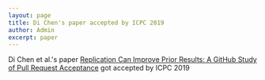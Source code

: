 ```yaml
---
layout: page
title: Di Chen's paper accepted by ICPC 2019
author: Admin
excerpt: paper
---
```


Di Chen et al.'s paper [Replication Can Improve Prior Results: A GitHub Study of Pull Request Acceptance](https://arxiv.org/pdf/1902.04060.pdf) got accepted by ICPC 2019
